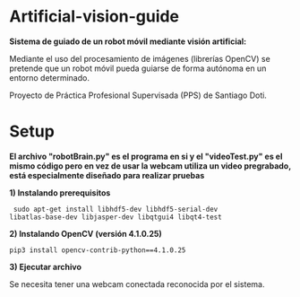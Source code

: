 # Artificial-vision-guide
**Sistema de guiado de un robot móvil mediante visión artificial:**

Mediante el uso del procesamiento de imágenes (librerías OpenCV) se pretende que un robot móvil pueda guiarse de forma autónoma en un entorno determinado.

Proyecto de Práctica Profesional Supervisada (PPS) de Santiago Doti.


# Setup

**El archivo "robotBrain.py" es el programa en si y el "videoTest.py" es el mismo código pero en vez de usar la webcam utiliza un video pregrabado, está especialmente diseñado para realizar pruebas**

**1) Instalando prerequisitos**

<code> sudo apt-get install libhdf5-dev libhdf5-serial-dev libatlas-base-dev libjasper-dev libqtgui4 libqt4-test </code>

**2) Instalando OpenCV (versión 4.1.0.25)**

<code>pip3 install opencv-contrib-python==4.1.0.25</code>

**3) Ejecutar archivo**

Se necesita tener una webcam conectada reconocida por el sistema.

